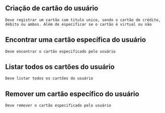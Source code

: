 ## Criação de cartão do usuário

    Deve registrar um cartão com titulo unico, sendo o cartão de crédito, débito ou ambos. Além de especificar se o cartão é virtual ou não

## Encontrar uma cartão específica do usuário

    Deve encontrar o cartão especificado pelo usuário

## Listar todos os cartões do usuário

    Deve listar todos os cartões do usuário

## Remover um cartão específico do usuário

    Deve remover o cartão especificado pelo usuário
